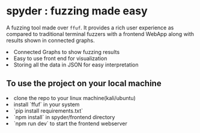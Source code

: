 # spyder : fuzzing made easy

A fuzzing tool made over `ffuf`. It provides a rich user experience as compared to traditional terminal fuzzers with a frontend WebApp along with results shown in connected graphs.
<li>Connected Graphs to show fuzzing results</li>
<li>Easy to use front end for visualization</li>
<li>Storing all the data in JSON for easy interpretation</li>

## To use the project on your local machine
<li>clone the repo to your linux machine(kali/ubuntu)</li>
<li>install `ffuf` in your system</li>
<li>`pip install requirements.txt`</li>
<li>`npm install` in spyder/frontend directory</li>
<li>`npm run dev` to start the frontend webserver</li>
